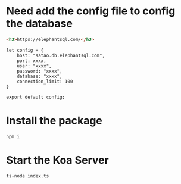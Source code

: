 # Need add the config file to config the database
```html
<h3>https://elephantsql.com/</h3>
```
```
let config = {
    host: "satao.db.elephantsql.com",
    port: xxxx,
    user: "xxxx",
    password: "xxxx",
    database: "xxxx",
    connection_limit: 100
}

export default config;
```

# Install the package
```
npm i
```

# Start the Koa Server
```
ts-node index.ts
```